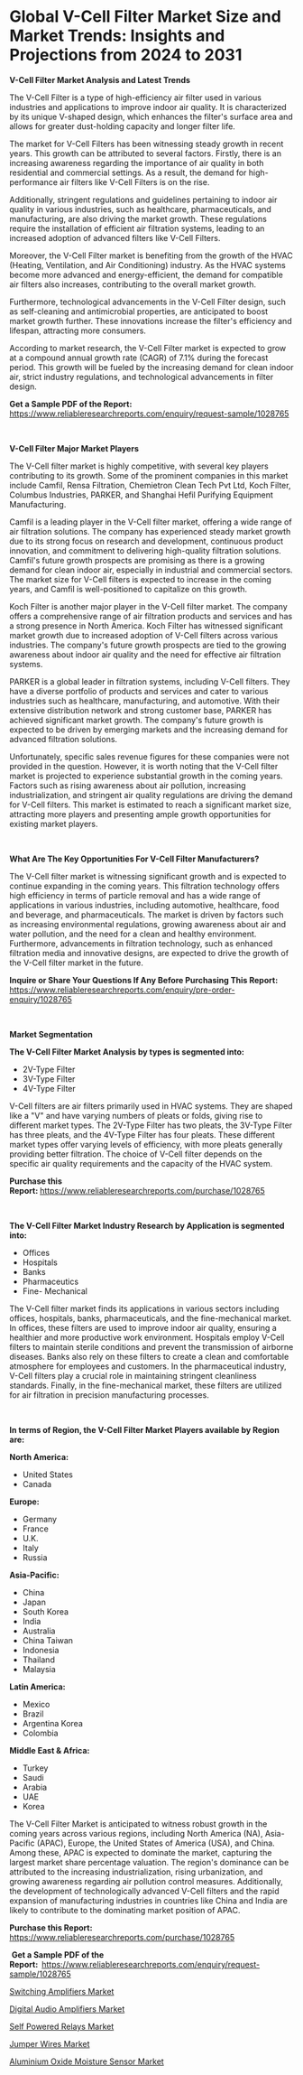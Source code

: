 <p><h1>Global V-Cell Filter Market Size and Market Trends: Insights and Projections from 2024 to 2031</h1></p><p><strong>V-Cell Filter Market Analysis and Latest Trends</strong></p>
<p><p>The V-Cell Filter is a type of high-efficiency air filter used in various industries and applications to improve indoor air quality. It is characterized by its unique V-shaped design, which enhances the filter's surface area and allows for greater dust-holding capacity and longer filter life.</p><p>The market for V-Cell Filters has been witnessing steady growth in recent years. This growth can be attributed to several factors. Firstly, there is an increasing awareness regarding the importance of air quality in both residential and commercial settings. As a result, the demand for high-performance air filters like V-Cell Filters is on the rise.</p><p>Additionally, stringent regulations and guidelines pertaining to indoor air quality in various industries, such as healthcare, pharmaceuticals, and manufacturing, are also driving the market growth. These regulations require the installation of efficient air filtration systems, leading to an increased adoption of advanced filters like V-Cell Filters.</p><p>Moreover, the V-Cell Filter market is benefiting from the growth of the HVAC (Heating, Ventilation, and Air Conditioning) industry. As the HVAC systems become more advanced and energy-efficient, the demand for compatible air filters also increases, contributing to the overall market growth.</p><p>Furthermore, technological advancements in the V-Cell Filter design, such as self-cleaning and antimicrobial properties, are anticipated to boost market growth further. These innovations increase the filter's efficiency and lifespan, attracting more consumers.</p><p>According to market research, the V-Cell Filter market is expected to grow at a compound annual growth rate (CAGR) of 7.1% during the forecast period. This growth will be fueled by the increasing demand for clean indoor air, strict industry regulations, and technological advancements in filter design.</p></p>
<p><strong>Get a Sample PDF of the Report:&nbsp;</strong> <a href="https://www.reliableresearchreports.com/enquiry/request-sample/1028765">https://www.reliableresearchreports.com/enquiry/request-sample/1028765</a></p>
<p>&nbsp;</p>
<p><strong>V-Cell Filter Major Market Players</strong></p>
<p><p>The V-Cell filter market is highly competitive, with several key players contributing to its growth. Some of the prominent companies in this market include Camfil, Rensa Filtration, Chemietron Clean Tech Pvt Ltd, Koch Filter, Columbus Industries, PARKER, and Shanghai Hefil Purifying Equipment Manufacturing.</p><p>Camfil is a leading player in the V-Cell filter market, offering a wide range of air filtration solutions. The company has experienced steady market growth due to its strong focus on research and development, continuous product innovation, and commitment to delivering high-quality filtration solutions. Camfil's future growth prospects are promising as there is a growing demand for clean indoor air, especially in industrial and commercial sectors. The market size for V-Cell filters is expected to increase in the coming years, and Camfil is well-positioned to capitalize on this growth.</p><p>Koch Filter is another major player in the V-Cell filter market. The company offers a comprehensive range of air filtration products and services and has a strong presence in North America. Koch Filter has witnessed significant market growth due to increased adoption of V-Cell filters across various industries. The company's future growth prospects are tied to the growing awareness about indoor air quality and the need for effective air filtration systems.</p><p>PARKER is a global leader in filtration systems, including V-Cell filters. They have a diverse portfolio of products and services and cater to various industries such as healthcare, manufacturing, and automotive. With their extensive distribution network and strong customer base, PARKER has achieved significant market growth. The company's future growth is expected to be driven by emerging markets and the increasing demand for advanced filtration solutions.</p><p>Unfortunately, specific sales revenue figures for these companies were not provided in the question. However, it is worth noting that the V-Cell filter market is projected to experience substantial growth in the coming years. Factors such as rising awareness about air pollution, increasing industrialization, and stringent air quality regulations are driving the demand for V-Cell filters. This market is estimated to reach a significant market size, attracting more players and presenting ample growth opportunities for existing market players.</p></p>
<p>&nbsp;</p>
<p><strong>What Are The Key Opportunities For V-Cell Filter Manufacturers?</strong></p>
<p><p>The V-Cell filter market is witnessing significant growth and is expected to continue expanding in the coming years. This filtration technology offers high efficiency in terms of particle removal and has a wide range of applications in various industries, including automotive, healthcare, food and beverage, and pharmaceuticals. The market is driven by factors such as increasing environmental regulations, growing awareness about air and water pollution, and the need for a clean and healthy environment. Furthermore, advancements in filtration technology, such as enhanced filtration media and innovative designs, are expected to drive the growth of the V-Cell filter market in the future.</p></p>
<p><strong>Inquire or Share Your Questions If Any Before Purchasing This Report:</strong> <a href="https://www.reliableresearchreports.com/enquiry/pre-order-enquiry/1028765">https://www.reliableresearchreports.com/enquiry/pre-order-enquiry/1028765</a></p>
<p>&nbsp;</p>
<p><strong>Market Segmentation</strong></p>
<p><strong>The V-Cell Filter Market Analysis by types is segmented into:</strong></p>
<p><ul><li>2V-Type Filter</li><li>3V-Type Filter</li><li>4V-Type Filter</li></ul></p>
<p><p>V-Cell filters are air filters primarily used in HVAC systems. They are shaped like a "V" and have varying numbers of pleats or folds, giving rise to different market types. The 2V-Type Filter has two pleats, the 3V-Type Filter has three pleats, and the 4V-Type Filter has four pleats. These different market types offer varying levels of efficiency, with more pleats generally providing better filtration. The choice of V-Cell filter depends on the specific air quality requirements and the capacity of the HVAC system.</p></p>
<p><strong>Purchase this Report:&nbsp;</strong><a href="https://www.reliableresearchreports.com/purchase/1028765">https://www.reliableresearchreports.com/purchase/1028765</a></p>
<p>&nbsp;</p>
<p><strong>The V-Cell Filter Market Industry Research by Application is segmented into:</strong></p>
<p><ul><li>Offices</li><li>Hospitals</li><li>Banks</li><li>Pharmaceutics</li><li>Fine- Mechanical</li></ul></p>
<p><p>The V-Cell filter market finds its applications in various sectors including offices, hospitals, banks, pharmaceuticals, and the fine-mechanical market. In offices, these filters are used to improve indoor air quality, ensuring a healthier and more productive work environment. Hospitals employ V-Cell filters to maintain sterile conditions and prevent the transmission of airborne diseases. Banks also rely on these filters to create a clean and comfortable atmosphere for employees and customers. In the pharmaceutical industry, V-Cell filters play a crucial role in maintaining stringent cleanliness standards. Finally, in the fine-mechanical market, these filters are utilized for air filtration in precision manufacturing processes.</p></p>
<p>&nbsp;</p>
<p><strong>In terms of Region, the V-Cell Filter Market Players available by Region are:</strong></p>
<p>
    <p> <strong> North America: </strong>
        <ul>
            <li>United States</li>
            <li>Canada</li>
        </ul>
        </p> 
    <p> <strong> Europe: </strong>
        <ul>
            <li>Germany</li>
            <li>France</li>
            <li>U.K.</li>
            <li>Italy</li>
            <li>Russia</li>
        </ul>
        </p> 
    <p> <strong> Asia-Pacific: </strong>
        <ul>
            <li>China</li>
            <li>Japan</li>
            <li>South Korea</li>
            <li>India</li>
            <li>Australia</li>
            <li>China Taiwan</li>
            <li>Indonesia</li>
            <li>Thailand</li>
            <li>Malaysia</li>
        </ul>
        </p> 
    <p> <strong> Latin America: </strong>
        <ul>
            <li>Mexico</li>
            <li>Brazil</li>
            <li>Argentina Korea</li>
            <li>Colombia</li>
        </ul>
        </p> 
    <p> <strong> Middle East & Africa: </strong>
        <ul>
            <li>Turkey</li>
            <li>Saudi</li>
            <li>Arabia</li>
            <li>UAE</li>
            <li>Korea</li>
        </ul>
    </p>
    </p>
<p><p>The V-Cell Filter Market is anticipated to witness robust growth in the coming years across various regions, including North America (NA), Asia-Pacific (APAC), Europe, the United States of America (USA), and China. Among these, APAC is expected to dominate the market, capturing the largest market share percentage valuation. The region's dominance can be attributed to the increasing industrialization, rising urbanization, and growing awareness regarding air pollution control measures. Additionally, the development of technologically advanced V-Cell filters and the rapid expansion of manufacturing industries in countries like China and India are likely to contribute to the dominating market position of APAC.</p></p>
<p><strong>Purchase this Report: </strong><a href="https://www.reliableresearchreports.com/purchase/1028765">https://www.reliableresearchreports.com/purchase/1028765</a></p>
<p>&nbsp;<strong>Get a Sample PDF of the Report:&nbsp;&nbsp;</strong><a href="https://www.reliableresearchreports.com/enquiry/request-sample/1028765">https://www.reliableresearchreports.com/enquiry/request-sample/1028765</a></p>
<p><strong></strong></p>
<p><p><a href="https://medium.com/@timothychapman46/switching-amplifiers-market-insight-market-trends-growth-forecasted-from-2024-to-2031-84a1f923be20">Switching Amplifiers Market</a></p><p><a href="https://medium.com/@timothychapman46/digital-audio-amplifiers-market-insight-market-trends-growth-forecasted-from-2024-to-2031-aad94cb0cb33">Digital Audio Amplifiers Market</a></p><p><a href="https://medium.com/@timothychapman46/self-powered-relays-market-share-evolution-and-market-growth-trends-2024-2031-65f05ab32121">Self Powered Relays Market</a></p><p><a href="https://medium.com/@timothychapman46/jumper-wires-market-insight-market-trends-growth-forecasted-from-2024-to-2031-3e29a1203bba">Jumper Wires Market</a></p><p><a href="https://medium.com/@timothychapman46/aluminium-oxide-moisture-sensor-market-research-report-its-history-and-forecast-2024-to-2031-b65a40ae98e0">Aluminium Oxide Moisture Sensor Market</a></p></p>